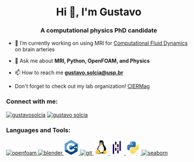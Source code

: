 <h1 align="center">Hi 👋, I'm Gustavo</h1>
<h3 align="center">A computational physics PhD candidate</h3>

- 🔭 I’m currently working on using MRI for [Computational Fluid Dynamics](https://github.com/CIERMag-FFPaivaStudents/CFD) on brain arteries

- 💬 Ask me about **MRI, Python, OpenFOAM, and Physics**

- 📫 How to reach me **gustavo.solcia@usp.br**

- Don't forget to check out my lab organization! [CIERMag](https://github.com/CIERMag-FFPaivaStudents)

<h3 align="left">Connect with me:</h3>
<p align="left">
<a href="https://twitter.com/gustavosolcia" target="blank"><img align="center" src="https://raw.githubusercontent.com/rahuldkjain/github-profile-readme-generator/master/src/images/icons/Social/twitter.svg" alt="gustavosolcia" height="30" width="40" /></a>
<a href="https://www.linkedin.com/in/gustavo-solcia-b33483177/" target="blank"><img align="center" src="https://raw.githubusercontent.com/rahuldkjain/github-profile-readme-generator/master/src/images/icons/Social/linked-in-alt.svg" alt="gustavo solcia" height="30" width="40" /></a>
</p>

<h3 align="left">Languages and Tools:</h3>
<p align="left">  <a href="https://www.openfoam.com/" target="_blank" rel="noreferrer"> <img src="https://user-images.githubusercontent.com/63120865/148970771-9c68565d-bf33-4372-88ba-0a8362e88de4.png" alt="openfoam" width="40" height="40"/> </a> <a href="https://www.blender.org/" target="_blank" rel="noreferrer"> <img src="https://download.blender.org/branding/community/blender_community_badge_white.svg" alt="blender" width="40" height="40"/> </a> <a href="https://www.w3schools.com/cpp/" target="_blank" rel="noreferrer"> <img src="https://raw.githubusercontent.com/devicons/devicon/master/icons/cplusplus/cplusplus-original.svg" alt="cplusplus" width="40" height="40"/> </a> <a href="https://git-scm.com/" target="_blank" rel="noreferrer"> <img src="https://www.vectorlogo.zone/logos/git-scm/git-scm-icon.svg" alt="git" width="40" height="40"/> </a> <a href="https://www.linux.org/" target="_blank" rel="noreferrer"> <img src="https://raw.githubusercontent.com/devicons/devicon/master/icons/linux/linux-original.svg" alt="linux" width="40" height="40"/> </a> <a href="https://pandas.pydata.org/" target="_blank" rel="noreferrer"> <img src="https://raw.githubusercontent.com/devicons/devicon/2ae2a900d2f041da66e950e4d48052658d850630/icons/pandas/pandas-original.svg" alt="pandas" width="40" height="40"/> </a> <a href="https://www.python.org" target="_blank" rel="noreferrer"> <img src="https://raw.githubusercontent.com/devicons/devicon/master/icons/python/python-original.svg" alt="python" width="40" height="40"/> </a> <a href="https://seaborn.pydata.org/" target="_blank" rel="noreferrer"> <img src="https://seaborn.pydata.org/_images/logo-mark-lightbg.svg" alt="seaborn" width="40" height="40"/> </a> </p>

